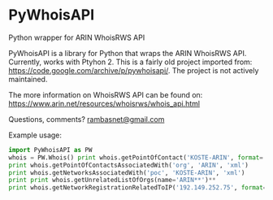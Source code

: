 # PyWhoisAPI
Python wrapper for ARIN WhoisRWS API

PyWhoisAPI is a library for Python that wraps the ARIN WhoisRWS API. Currently, works with Ptyhon 2. This is a fairly old project imported from: https://code.google.com/archive/p/pywhoisapi/. The project is not actively maintained.

The more information on WhoisRWS API can be found on: https://www.arin.net/resources/whoisrws/whois_api.html

Questions, comments? rambasnet@gmail.com

Example usage:

```python
import PyWhoisAPI as PW
whois = PW.Whois() print whois.getPointOfContact('KOSTE-ARIN', format='json')
print whois.getPointOfContactsAssociatedWith('org', 'ARIN', 'xml')
print whois.getNetworksAssociatedWith('poc', 'KOSTE-ARIN', 'xml')
print print whois.getUnrelatedListOfOrgs(name='ARIN**')**
print whois.getNetworkRegistrationRelatedToIP('192.149.252.75', format='json')
```

